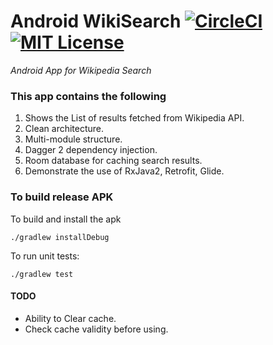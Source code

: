 Android WikiSearch [![CircleCI](https://circleci.com/gh/jdsingh/android-wikisearch/tree/master.svg?style=svg)](https://circleci.com/gh/jdsingh/android-wikisearch/tree/master)
[![MIT License](http://img.shields.io/badge/license-MIT-blue.svg?style=flat)](https://github.com/jdsingh/android-wikisearch/blob/master/LICENSE)
=====================
*Android App for Wikipedia Search*                   

### This app contains the following

1. Shows the List of results fetched from Wikipedia API.
2. Clean architecture.
3. Multi-module structure.
4. Dagger 2 dependency injection.
5. Room database for caching search results.
6. Demonstrate the use of RxJava2, Retrofit, Glide.

### To build release APK

To build and install the apk

`./gradlew installDebug`

To run unit tests:

`./gradlew test`

#### TODO

- Ability to Clear cache.
- Check cache validity before using.
